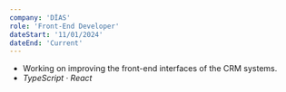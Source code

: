 ```yaml
---
company: 'DİAS'
role: 'Front-End Developer'
dateStart: '11/01/2024'
dateEnd: 'Current'
---
```


- Working on improving the front-end interfaces of the CRM systems.
- <i>TypeScript</i> · <i>React</i>
